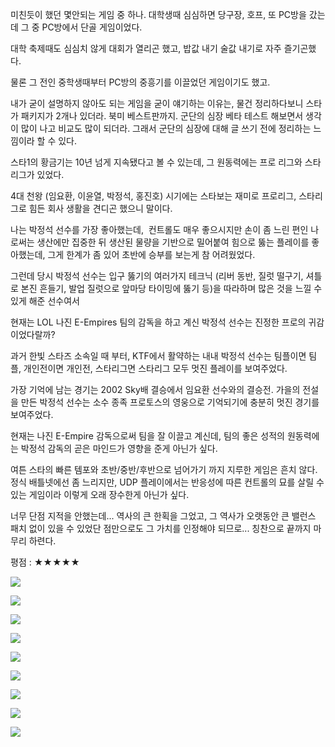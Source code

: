 미친듯이 했던 몇안되는 게임 중 하나. 대학생때 심심하면 당구장, 호프, 또 PC방을 갔는데 그 중 PC방에서 단골 게임이었다.

대학 축제때도 심심치 않게 대회가 열리곤 했고, 밥값 내기 술값 내기로 자주 즐기곤했다.

물론 그 전인 중학생때부터 PC방의 중흥기를 이끌었던 게임이기도 했고.

내가 굳이 설명하지 않아도 되는 게임을 굳이 얘기하는 이유는, 물건 정리하다보니 스타가 패키지가 2개나 있더라. 북미 베스트판까지. 군단의 심장 베타 테스트 해보면서 생각이 많이 나고 비교도 많이 되더라. 그래서 군단의 심장에 대해 글 쓰기 전에 정리하는 느낌이라 할 수 있다.

스타1의 황금기는 10년 넘게 지속됐다고 볼 수 있는데, 그 원동력에는 프로 리그와 스타리그가 있었다.  

4대 천왕 (임요환, 이윤열, 박정석, 홍진호) 시기에는 스타보는 재미로 프로리그, 스타리그로 힘든 회사 생활을 견디곤 했으니 말이다.

나는 박정석 선수를 가장 좋아했는데,  컨트롤도 매우 좋으시지만 손이 좀 느린 편인 나로써는 생산에만 집중한 뒤 생산된 물량을 기반으로 밀어붙여 힘으로 뚫는 플레이를 좋아했는데, 그게 한계가 좀 있어 초반에 승부를 보는게 참 어려웠었다.

그런데 당시 박정석 선수는 입구 뚫기의 여러가지 테크닉 (리버 동반, 질럿 떨구기, 셔틀로 본진 흔들기, 발업 질럿으로 앞마당 타이밍에 뚫기 등)을 따라하며 많은 것을 느낄 수 있게 해준 선수여서 

현재는 LOL 나진 E-Empires 팀의 감독을 하고 계신 박정석 선수는 진정한 프로의 귀감이었다랄까?

과거 한빛 스타즈 소속일 때 부터, KTF에서 활약하는 내내 박정석 선수는 팀플이면 팀플, 개인전이면 개인전, 스타리그면 스타리그 모두 멋진 플레이를 보여주었다.

가장 기억에 남는 경기는 2002 Sky배 결승에서 임요환 선수와의 결승전. 가을의 전설을 만든 박정석 선수는 소수 종족 프로토스의 영웅으로 기억되기에 충분히 멋진 경기를 보여주었다.

현재는 나진 E-Empire 감독으로써 팀을 잘 이끌고 계신데, 팀의 좋은 성적의 원동력에는 박정석 감독의 곧은 마인드가 영향을 준게 아닌가 싶다.

여튼 스타의 빠른 템포와 초반/중반/후반으로 넘어가기 까지 지루한 게임은 흔치 않다. 정식 배틀넷에선 좀 느리지만, UDP 플레이에서는 반응성에 따른 컨트롤의 묘를 살릴 수 있는 게임이라 이렇게 오래 장수한게 아닌가 싶다.

너무 단점 지적을 안했는데... 역사의 큰 한획을 그었고, 그 역사가 오랫동안 큰 밸런스 패치 없이 있을 수 있었단 점만으로도 그 가치를 인정해야 되므로... 칭찬으로 끝까지 마무리 하련다.

평점 : ★★★★★

![](./0.jpg)

![](./1.jpg)

![](./2.jpg)

![](./3.jpg)

![](./4.jpg)

![](./5.jpg)

![](./6.jpg)

![](./7.jpg)

![](./8.jpg)
